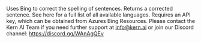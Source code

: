 Uses Bing to correct the spelling of sentences. Returns a corrected sentence. See here for a full list of all available languages. Requires an API key, which can be obtained from Azures Bing Resources. Please contact the Kern AI Team if you need further support at info@kern.ai or join our Discord channel: https://discord.gg/WAnAgQEv